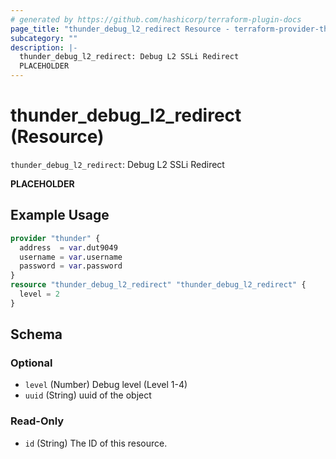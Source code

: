 ```yaml
---
# generated by https://github.com/hashicorp/terraform-plugin-docs
page_title: "thunder_debug_l2_redirect Resource - terraform-provider-thunder"
subcategory: ""
description: |-
  thunder_debug_l2_redirect: Debug L2 SSLi Redirect
  PLACEHOLDER
---
```


# thunder_debug_l2_redirect (Resource)

`thunder_debug_l2_redirect`: Debug L2 SSLi Redirect

__PLACEHOLDER__

## Example Usage

```terraform
provider "thunder" {
  address  = var.dut9049
  username = var.username
  password = var.password
}
resource "thunder_debug_l2_redirect" "thunder_debug_l2_redirect" {
  level = 2
}
```

<!-- schema generated by tfplugindocs -->
## Schema

### Optional

- `level` (Number) Debug level (Level 1-4)
- `uuid` (String) uuid of the object

### Read-Only

- `id` (String) The ID of this resource.


